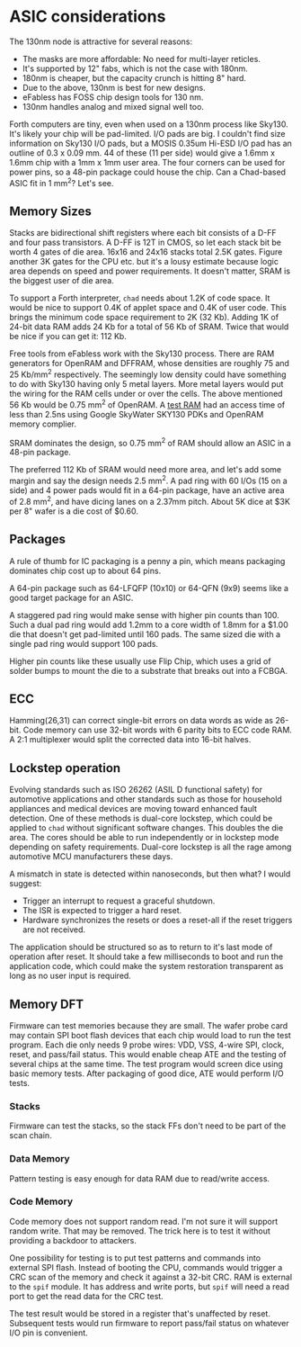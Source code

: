 # ASIC considerations

The 130nm node is attractive for several reasons:

- The masks are more affordable: No need for multi-layer reticles.
- It's supported by 12" fabs, which is not the case with 180nm.
- 180nm is cheaper, but the capacity crunch is hitting 8" hard. 
- Due to the above, 130nm is best for new designs.
- eFabless has FOSS chip design tools for 130 nm.
- 130nm handles analog and mixed signal well too. 

Forth computers are tiny, even when used on a 130nm process like Sky130.
It's likely your chip will be pad-limited.
I/O pads are big. I couldn't find size information on Sky130 I/O pads, but
a MOSIS 0.35um Hi-ESD I/O pad has an outline of 0.3 x 0.09 mm.
44 of these (11 per side) would give a 1.6mm x 1.6mm chip with a 1mm x 1mm
user area. The four corners can be used for power pins, so a 48-pin package
could house the chip. Can a Chad-based ASIC fit in 1 mm<sup>2</sup>?
Let's see.

## Memory Sizes

Stacks are bidirectional shift registers where each bit consists of a D-FF
and four pass transistors.
A D-FF is 12T in CMOS, so let each stack bit be worth 4 gates of die area.
16x16 and 24x16 stacks total 2.5K gates.
Figure another 3K gates for the CPU etc. but it's a lousy estimate because
logic area depends on speed and power requirements.
It doesn't matter, SRAM is the biggest user of die area.

To support a Forth interpreter, `chad` needs about 1.2K of code space.
It would be nice to support 0.4K of applet space and 0.4K of user code.
This brings the minimum code space requirement to 2K (32 Kb).
Adding 1K of 24-bit data RAM adds 24 Kb for a total of 56 Kb of SRAM.
Twice that would be nice if you can get it: 112 Kb.

Free tools from eFabless work with the Sky130 process. There are RAM generators for
OpenRAM and DFFRAM, whose densities are roughly 75 and 25 Kb/mm<sup>2</sup> respectively.
The seemingly low density could have something to do with Sky130 having only 5 metal layers.
More metal layers would put the wiring for the RAM cells under or over the cells.
The above mentioned 56 Kb would be 0.75 mm<sup>2</sup>
of OpenRAM. A [test RAM](https://github.com/ShonTaware/SRAM_SKY130) had
an access time of less than 2.5ns using Google SkyWater SKY130 PDKs and
OpenRAM memory complier.

SRAM dominates the design, so 0.75 mm<sup>2</sup> of RAM should allow an ASIC in
a 48-pin package.

The preferred 112 Kb of SRAM would need more area, and let's add some margin
and say the design needs 2.5 mm<sup>2</sup>. A pad ring with 60 I/Os (15 on a side)
and 4 power pads would fit in a 64-pin package, have an active area of 2.8 mm<sup>2</sup>,
and have dicing lanes on a 2.37mm pitch.
About 5K dice at $3K per 8" wafer is a die cost of $0.60.

## Packages

A rule of thumb for IC packaging is a penny a pin, which means packaging dominates
chip cost up to about 64 pins.

A 64-pin package such as 64-LFQFP (10x10) or 64-QFN (9x9) seems like a good
target package for an ASIC. 

A staggered pad ring would make sense with higher pin counts than 100.
Such a dual pad ring would add 1.2mm to a core width of 1.8mm for a $1.00 die
that doesn't get pad-limited until 160 pads. 
The same sized die with a single pad ring would support 100 pads.

Higher pin counts like these usually use Flip Chip, which uses a grid of solder bumps
to mount the die to a substrate that breaks out into a FCBGA.

## ECC

Hamming(26,31) can correct single-bit errors on data words as wide as 26-bit.
Code memory can use 32-bit words with 6 parity bits to ECC code RAM.
A 2:1 multiplexer would split the corrected data into 16-bit halves.

## Lockstep operation

Evolving standards such as ISO 26262 (ASIL D functional safety) for automotive applications
and other standards such as those for household appliances and medical devices are moving
toward enhanced fault detection. One of these methods is dual-core lockstep,
which could be applied to `chad` without significant software changes. This doubles the die area.
The cores should be able to run independently or in lockstep mode depending on safety requirements.
Dual-core lockstep is all the rage among automotive MCU manufacturers these days.

A mismatch in state is detected within nanoseconds, but then what? I would suggest:

- Trigger an interrupt to request a graceful shutdown.
- The ISR is expected to trigger a hard reset.
- Hardware synchronizes the resets or does a reset-all if the reset triggers are not received.

The application should be structured so as to return to it's last mode of operation after reset.
It should take a few milliseconds to boot and run the application code, which could make the
system restoration transparent as long as no user input is required.

## Memory DFT

Firmware can test memories because they are small.
The wafer probe card may contain SPI boot flash devices that each chip would load to run the test program.
Each die only needs 9 probe wires: VDD, VSS, 4-wire SPI, clock, reset, and pass/fail status.
This would enable cheap ATE and the testing of several chips at the same time.
The test program would screen dice using basic memory tests.
After packaging of good dice, ATE would perform I/O tests.

### Stacks

Firmware can test the stacks, so the stack FFs don't need to be part of the scan chain.

### Data Memory

Pattern testing is easy enough for data RAM due to read/write access.

### Code Memory

Code memory does not support random read.
I'm not sure it will support random write. That may be removed.
The trick here is to test it without providing a backdoor to attackers.

One possibility for testing is to put test patterns and commands into external SPI flash.
Instead of booting the CPU, commands would trigger a CRC scan of the memory
and check it against a 32-bit CRC. RAM is external to the `spif` module.
It has address and write ports, but `spif` will need a read port to get the read data
for the CRC test.

The test result would be stored in a register that's unaffected by reset.
Subsequent tests would run firmware to report pass/fail status on whatever I/O pin
is convenient.


